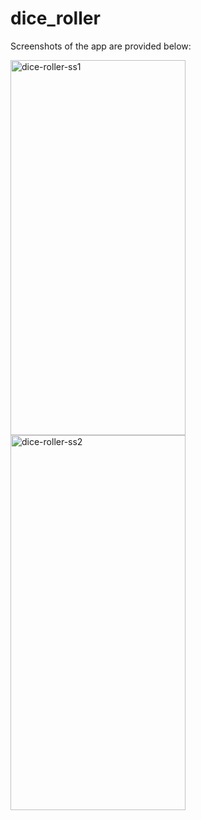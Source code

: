 # dice_roller

Screenshots of the app are provided below:

<div style="display: inline-block; margin-right: 10px;">
    <img src="https://github.com/ayeshakhan1/dice_roller/assets/74055769/411d961e-4d3e-4865-856d-406a3e6ec787" width="280" height="600" alt="dice-roller-ss1">
</div>

<div style="display: inline-block;">
    <img src="https://github.com/ayeshakhan1/dice_roller/assets/74055769/63db6630-776b-4dd2-9d79-2320660080ee" width="280" height="600" alt="dice-roller-ss2">
</div>



